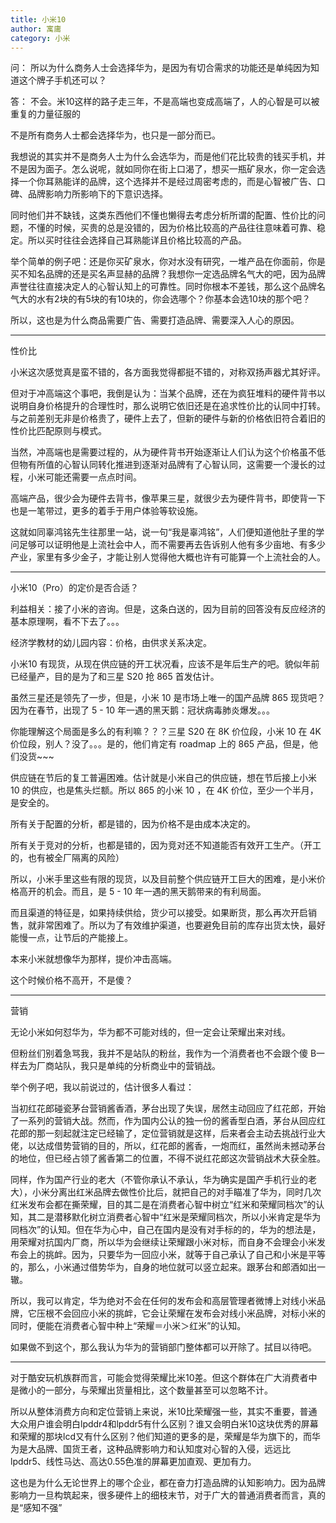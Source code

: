 ```yaml
---
title: 小米10
author: 寓庸
category: 小米
---
```

问：
所以为什么商务人士会选择华为，是因为有切合需求的功能还是单纯因为知道这个牌子手机还可以？

答：
不会。米10这样的路子走三年，不是高端也变成高端了，人的心智是可以被重复的力量征服的

不是所有商务人士都会选择华为，也只是一部分而已。

我想说的其实并不是商务人士为什么会选华为，而是他们花比较贵的钱买手机，并不是因为面子。怎么说呢，就如同你在街上口渴了，想买一瓶矿泉水，你一定会选择一个你耳熟能详的品牌，这个选择并不是经过周密考虑的，而是心智被广告、口碑、品牌影响力所影响下的下意识选择。

同时他们并不缺钱，这类东西他们不懂也懒得去考虑分析所谓的配置、性价比的问题，不懂的时候，买贵的总是没错的，因为价格比较高的产品往往意味着可靠、稳定。所以买时往往会选择自己耳熟能详且价格比较高的产品。

举个简单的例子吧：还是你买矿泉水，你对水没有研究，一堆产品在你面前，你是买不知名品牌的还是买名声显赫的品牌？我想你一定选品牌名气大的吧，因为品牌声誉往往直接决定人的心智认知上的可靠性。同时你根本不差钱，那么这个品牌名气大的水有2块的有5块的有10块的，你会选哪个？你基本会选10块的那个吧？

所以，这也是为什么商品需要广告、需要打造品牌、需要深入人心的原因。

---

性价比

 小米这次感觉真是蛮不错的，各方面我觉得都挺不错的，对称双扬声器尤其好评。

但对于冲高端这个事吧，我倒是认为：当某个品牌，还在为疯狂堆料的硬件背书以说明自身价格提升的合理性时，那么说明它依旧还是在追求性价比的认同中打转。与之前差别无非是价格贵了，硬件上去了，但新的硬件与新的价格依旧符合着旧的性价比匹配原则与模式。

当然，冲高端也是需要过程的，从为硬件背书开始逐渐让人们认为这个价格虽不低但物有所值的心智认同转化推进到逐渐对品牌有了心智认同，这需要一个漫长的过程，小米可能还需要一点点时间。

高端产品，很少会为硬件去背书，像苹果三星，就很少去为硬件背书，即使背一下也是一笔带过，更多的着手于用户体验等软设施。

这就如同辜鸿铭先生往那里一站，说一句“我是辜鸿铭”，人们便知道他肚子里的学问足够可以证明他是上流社会中人，而不需要再去告诉别人他有多少亩地、有多少产业，家里有多少金子，才能让别人觉得他大概也许有可能算一个上流社会的人。

 ---
小米10（Pro）的定价是否合适？

 利益相关：接了小米的咨询。但是，这条白送的，因为目前的回答没有反应经济的基本原理啊，看不下去了。。。

 经济学教材的幼儿园内容：价格，由供求关系决定。

 小米10 有现货，从现在供应链的开工状况看，应该不是年后生产的吧。貌似年前已经量产，目的是为了和三星 S20 抢 865 首发估计。

 虽然三星还是领先了一步，但是，小米 10 是市场上唯一的国产品牌 865 现货吧？因为在春节，出现了 5 - 10 年一遇的黑天鹅：冠状病毒肺炎爆发。。。

 你能理解这个局面是多么的有利嘛？？？三星 S20 在 8K 价位段，小米 10 在 4K 价位段，别人？没了。。。是的，他们肯定有 roadmap 上的 865 产品，但是，他们没货~~~

 供应链在节后的复工普遍困难。估计就是小米自己的供应链，想在节后接上小米 10 的供应，也是焦头烂额。所以 865 的小米 10 ，在 4K 价位，至少一个半月，是安全的。

 所有关于配置的分析，都是错的，因为价格不是由成本决定的。

 所有关于竞对的分析，也都是错的，因为竞对还不知道能否有效开工生产。（开工的，也有被全厂隔离的风险）

 所以，小米手里这些有限的现货，以及目前整个供应链开工巨大的困难，是小米价格高开的机会。而且，是 5 - 10 年一遇的黑天鹅带来的有利局面。

 而且渠道的特征是，如果持续供给，货少可以接受。如果断货，那么再次开启销售，就非常困难了。所以为了有效维护渠道，也要避免目前的库存出货太快，最好能慢一点，让节后的产能接上。

 本来小米就想像华为那样，提价冲击高端。

 这个时候价格不高开，不是傻？
 
 ---
营销

 无论小米如何怼华为，华为都不可能对线的，但一定会让荣耀出来对线。

 但粉丝们别着急骂我，我并不是站队的粉丝，我作为一个消费者也不会跟个傻 B一样去为厂商站队，我只是单纯的分析商业中的营销战。

 举个例子吧，我以前说过的，估计很多人看过：

 当初红花郎碰瓷茅台营销酱香酒，茅台出现了失误，居然主动回应了红花郎，开始了一系列的营销大战。然而，作为国内公认的独一份的酱香型白酒，茅台从回应红花郎的那一刻起就注定已经输了，定位营销就是这样，后来者会主动去挑战行业大佬，以达成借势营销的目的，所以，红花郎的酱香，一炮而红，虽然尚未撼动茅台的地位，但已经占领了酱香第二的位置，不得不说红花郎这次营销战术大获全胜。

 同样，作为国产行业的老大（不管你承认不承认，华为确实是国产手机行业的老大），小米分离出红米品牌去做性价比后，就把自己的对手瞄准了华为，同时几次红米发布会都在撕荣耀，目的其二是在消费者心智中树立“红米和荣耀同档次”的认知，其二是潜移默化树立消费者心智中“红米是荣耀同档次，所以小米肯定是华为同档次”的认知。但在华为心中，自己在国内是没有对手标的的，华为的想法是，用荣耀对抗国内厂商，所以华为会继续让荣耀跟小米对标，而自身不会理会小米发布会上的挑衅。因为，只要华为一回应小米，就等于自己承认了自己和小米是平等的，那么，小米通过借势华为，自身的地位就可以竖立起来。跟茅台和郎酒如出一辙。

 所以，我可以肯定，华为绝对不会在任何的发布会和高层管理者微博上对线小米品牌，它压根不会回应小米的挑衅，它会让荣耀在发布会对线小米品牌，对标小米的同时，便能在消费者心智中种上“荣耀＝小米＞红米”的认知。

 如果做不到这个，那么我认为华为的营销部门整体都可以开除了。拭目以待吧。
 
 ---

 对于酷安玩机族群而言，可能会觉得荣耀比米10差。但这个群体在广大消费者中是微小的一部分，与荣耀出货量相比，这个数量甚至可以忽略不计。

所以从整体消费方向和定位营销上来说，米10比荣耀强一些，其实不重要，普通大众用户谁会明白lpddr4和lpddr5有什么区别？谁又会明白米10这块优秀的屏幕和荣耀的那块lcd又有什么区别？他们知道的更多的是，荣耀是华为旗下的，而华为是大品牌、国货王者，这种品牌影响力和认知度对心智的入侵，远远比lpddr5、线性马达、高达0.55色准的屏幕更加直观、更加有力。

 这也是为什么无论世界上的哪个企业，都在奋力打造品牌的认知影响力。因为品牌影响力一旦构筑起来，很多硬件上的细枝末节，对于广大的普通消费者而言，真的是“感知不强”